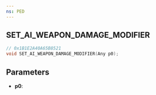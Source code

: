 ```yaml
---
ns: PED
---
```

## SET_AI_WEAPON_DAMAGE_MODIFIER

```c
// 0x1B1E2A40A65B8521
void SET_AI_WEAPON_DAMAGE_MODIFIER(Any p0);
```

## Parameters
* **p0**:

